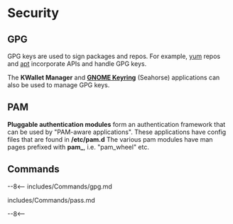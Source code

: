 # Security

## GPG

GPG keys are used to sign packages and repos.
For example, [yum](../Package/#dnf) repos and [apt](../Package/#apt-key) incorporate APIs and handle GPG keys.

The **KWallet Manager** and [**GNOME Keyring**](https://wiki.gnome.org/Projects/GnomeKeyring) (Seahorse) applications can also be used to manage GPG keys.

## PAM

**Pluggable authentication modules** form an authentication framework that can be used by "PAM-aware applications".
These applications have config files that are found in **/etc/pam.d**
The various pam modules have man pages prefixed with **pam\_**, i.e. "pam\_wheel" etc.

## Commands

--8<--
includes/Commands/gpg.md

includes/Commands/pass.md

--8<--
